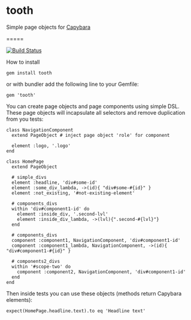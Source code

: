 tooth
=====

Simple page objects for [Capybara](https://github.com/jnicklas/capybara)

=====

[![Build Status](https://api.travis-ci.org/kliuchnikau/tooth.png)](http://travis-ci.org/kliuchnikau/tooth)

How to install

    gem install tooth
    
or with bundler add the following line to your Gemfile:

    gem 'tooth'

You can create page objects and page components using simple DSL.
These page objects will incapsulate all selectors and remove duplication
from you tests:

    class NavigationComponent
      extend PageObject # inject page object 'role' for component

      element :logo, '.logo'
    end

    class HomePage
      extend PageObject

      # simple_divs
      element :headline, 'div#some-id'
      element :some_div_lambda, ->(id){ "div#some-#{id}" }
      element :not_existing, '#not-existing-element'

      # components_divs
      within 'div#component1-id' do
        element :inside_div, '.second-lvl'
        element :inside_div_lambda, ->(lvl){".second-#{lvl}"}
      end

      # components_divs
      component :component1, NavigationComponent, 'div#component1-id'
      component :component1_lambda, NavigationComponent, ->(id){ "div#component1-#{id}" }

      # components2_divs
      within '#scope-two' do
        component :component2, NavigationComponent, 'div#component1-id'
      end
    end

Then inside tests you can use these objects (methods return Capybara
elements):

    expect(HomePage.headline.text).to eq 'Headline text'
